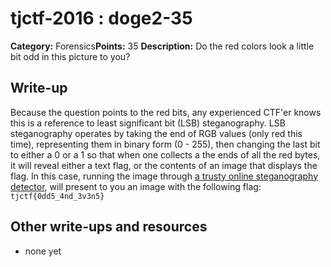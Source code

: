 # tjctf-2016 : doge2-35

**Category:** Forensics**Points:** 35
**Description:** Do the red colors look a little bit odd in this picture to you?

## Write-up

Because the question points to the red bits, any experienced CTF'er knows this is a reference to least significant bit (LSB) steganography. LSB steganography operates by taking the end of RGB values (only red this time), representing them in binary form (0 - 255), then changing the last bit to either a 0 or a 1 so that when one collects a the ends of all the red bytes, it will reveal either a text flag, or the contents of an image that displays the flag. In this case, running the image through [a trusty online steganography detector](http://incoherency.co.uk/image-steganography/#unhide), will present to you an image with the following flag: `tjctf{0dd5_4nd_3v3n5}`

## Other write-ups and resources

* none yet

